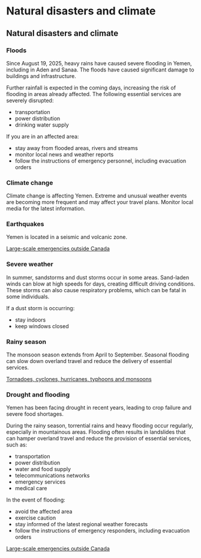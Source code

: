 # Natural disasters and climate

## Natural disasters and climate

### Floods

Since August 19, 2025, heavy rains have caused severe flooding in Yemen, including in Aden and Sanaa. The floods have caused significant damage to buildings and infrastructure.

Further rainfall is expected in the coming days, increasing the risk of flooding in areas already affected. The following essential services are severely disrupted:

* transportation
* power distribution
* drinking water supply

If you are in an affected area:

* stay away from flooded areas, rivers and streams
* monitor local news and weather reports
* follow the instructions of emergency personnel, including evacuation orders

### Climate change

Climate change is affecting Yemen. Extreme and unusual weather events are becoming more frequent and may affect your travel plans. Monitor local media for the latest information.

### Earthquakes

Yemen is located in a seismic and volcanic zone.

[Large-scale emergencies outside Canada](https://travel.gc.ca/assistance/emergency-info/large-scale-emergencies-abroad)

### Severe weather

In summer, sandstorms and dust storms occur in some areas. Sand-laden winds can blow at high speeds for days, creating difficult driving conditions. These storms can also cause respiratory problems, which can be fatal in some individuals.

If a dust storm is occurring:

* stay indoors
* keep windows closed

### Rainy season

The monsoon season extends from April to September. Seasonal flooding can slow down overland travel and reduce the delivery of essential services.

[Tornadoes, cyclones, hurricanes, typhoons and monsoons](https://travel.gc.ca/travelling/health-safety/hurricanes-typhoons-cyclones-monsoons)

### Drought and flooding

Yemen has been facing drought in recent years, leading to crop failure and severe food shortages.

During the rainy season, torrential rains and heavy flooding occur regularly, especially in mountainous areas. Flooding often results in landslides that can hamper overland travel and reduce the provision of essential services, such as:

* transportation
* power distribution
* water and food supply
* telecommunications networks
* emergency services
* medical care

In the event of flooding:

* avoid the affected area
* exercise caution
* stay informed of the latest regional weather forecasts
* follow the instructions of emergency responders, including evacuation orders

[Large-scale emergencies outside Canada](https://travel.gc.ca/assistance/emergency-info/large-scale-emergencies-abroad)
